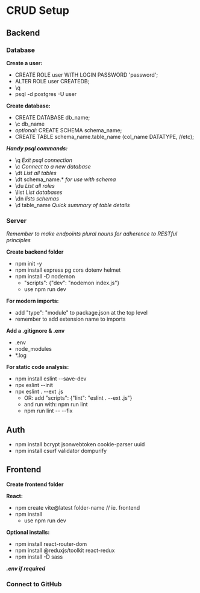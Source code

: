 # CRUD Setup
## Backend
### Database
**Create a user:** 
- CREATE ROLE user WITH LOGIN PASSWORD 'password';
- ALTER ROLE user CREATEDB;
- \q
- psql -d postgres -U user

**Create database:** 
- CREATE DATABASE db_name;
- \c db_name
- *optional:* CREATE SCHEMA schema_name;
- CREATE TABLE schema_name.table_name (col_name DATATYPE, //etc);

***Handy psql commands:***
- \q *Exit psql connection*
- \c *Connect to a new database*
- \dt *List all tables*
- \dt schema_name.* *for use with schema*
- \du *List all roles*
- \list *List databases*
- \dn *lists schemas*
- \d table_name *Quick summary of table details*

### Server

*Remember to make endpoints plural nouns for adherence to RESTful principles*

**Create backend folder**
- npm init -y
- npm install express pg cors dotenv helmet
- npm install -D nodemon
    - "scripts": {"dev": "nodemon index.js"}
    - use npm run dev

**For modern imports:**
- add "type": "module" to package.json at the top level
- remember to add extension name to imports

**Add a .gitignore & .env**
- .env
- node_modules
- *.log

**For static code analysis:**
- npm install eslint --save-dev
- npx eslint --init
- npx eslint . --ext .js
    - OR: add "scripts": {"lint": "eslint . --ext .js"}
    - and run with: npm run lint
    - npm run lint -- --fix

## Auth
- npm install bcrypt jsonwebtoken cookie-parser uuid
- npm install csurf validator dompurify

## Frontend 
**Create frontend folder**

**React:**
- npm create vite@latest folder-name // ie. frontend
- npm install
    - use npm run dev

**Optional installs:**
- npm install react-router-dom
- npm install @reduxjs/toolkit react-redux
- npm install -D sass

***.env if required***

### Connect to GitHub


